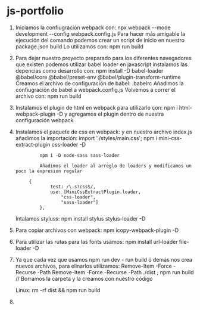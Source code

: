 # js-portfolio

1. Iniciamos la confiugración webpack con: npx webpack --mode development --config webpack.config.js
    Para hacer más amigable la ejecución del comando podemos crear un script de inicio en nuestro package.json build
    Lo utilizamos con: npm run build

2. Para dejar nuestro proyecto preparado para los diferentes navegadores que existen podemos utilizar babel loader en javascript
    instalamos las depencias como desarrollo con: npm install -D babel-loader @babel/core @babel/preset-env @babel/plugin-transform-runtime
    Creamos el archivo de configuración de babel: .babelrc
    Añadimos la confiugración de babel a webpack.config.js
        Volvemos a correr el archivo con: npm run build

3. Instalamos el plugin de html en webpack para utilizarlo con: 
    npm i html-webpack-plugin -D y agregamos el plugin dentro de nuestra configuración webpack

4. Instalamos el paquete de css en webpack: y en nuestro archivo index.js añadimos la importación: import './styles/main.css';
    npm i mini-css-extract-plugin css-loader -D

                npm i -D node-sass sass-loader

                Añadimos el loader al arreglo de loaders y modificamos un poco la expresion regular

            {
                    test: /\.s?css$/,
                    use: [MiniCssExtractPlugin.loader,
                        "css-loader",
                        "sass-loader"]
                },

    Intalamos styluss: npm install stylus stylus-loader -D

5. Para copiar archivos con webpack: npm icopy-webpack-plugin -D

6. Para utilizar las rutas para las fonts usamos: npm install url-loader file-loader -D

7. Ya que cada vez que usamos npm run dev - run build ó demás nos crea nuevos archivos, para elinarlos utilizamos:
    Remove-Item -Force -Recurse -Path <ruta del directorio>
    Remove-Item -Force -Recurse -Path ./dist ; npm run build // Borramos la carpeta y la creamos con nuestro código

    Linux: rm -rf dist && npm run build

8. 